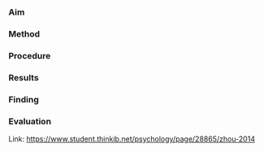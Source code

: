 ### Aim

### Method

### Procedure 

### Results 

### Finding 

### Evaluation 

Link: https://www.student.thinkib.net/psychology/page/28865/zhou-2014
